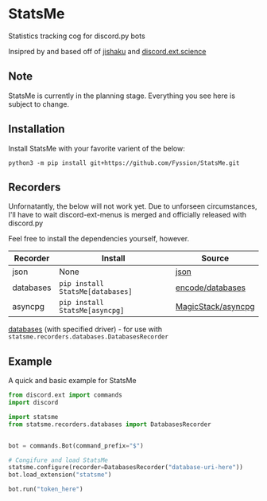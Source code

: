 # StatsMe

Statistics tracking cog for discord.py bots

Insipred by and based off of [jishaku](https://github.com/Gorialis/jishaku) and [discord.ext.science](https://github.com/NCPlayz/discord-ext-science)

## Note

StatsMe is currently in the planning stage.
Everything you see here is subject to change.

## Installation

Install StatsMe with your favorite varient of the below:

```shell
python3 -m pip install git+https://github.com/Fyssion/StatsMe.git
```

## Recorders

Unfornatantly, the below will not work yet.
Due to unforseen circumstances, I'll have to wait discord-ext-menus
is merged and officially released with discord.py

Feel free to install the dependencies yourself, however. 

| Recorder   | Install                          | Source                                                         |
|------------|----------------------------------|----------------------------------------------------------------|
| json       | None                             | [json](https://github.com/python/cpython/tree/master/Lib/json) |
| databases  | `pip install StatsMe[databases]` | [encode/databases](https://github.com/encode/databases)        |
| asyncpg    | `pip install StatsMe[asyncpg]`   | [MagicStack/asyncpg](https://github.com/MagicStack/asyncpg)    |

[databases](https://github.com/encode/databases) (with specified driver) -
for use with `statsme.recorders.databases.DatabasesRecorder`

## Example

A quick and basic example for StatsMe

```py
from discord.ext import commands
import discord

import statsme
from statsme.recorders.databases import DatabasesRecorder


bot = commands.Bot(command_prefix="$")

# Congifure and load StatsMe
statsme.configure(recorder=DatabasesRecorder("database-uri-here"))
bot.load_extension("statsme")

bot.run("token_here")
```
